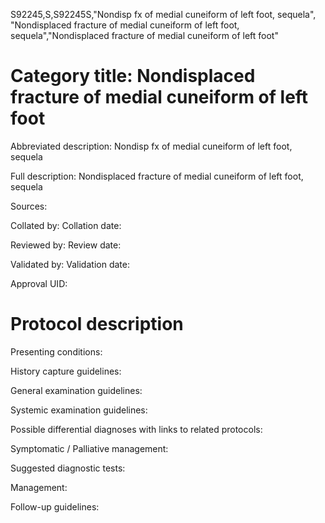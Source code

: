 S92245,S,S92245S,"Nondisp fx of medial cuneiform of left foot, sequela", "Nondisplaced fracture of medial cuneiform of left foot, sequela","Nondisplaced fracture of medial cuneiform of left foot"
# Category title: Nondisplaced fracture of medial cuneiform of left foot

Abbreviated description: Nondisp fx of medial cuneiform of left foot, sequela

Full description: Nondisplaced fracture of medial cuneiform of left foot, sequela

Sources:

Collated by:
Collation date:

Reviewed by:
Review date:

Validated by:
Validation date:

Approval UID:

# Protocol description

Presenting conditions:

History capture guidelines:

General examination guidelines:

Systemic examination guidelines:

Possible differential diagnoses with links to related protocols:

Symptomatic / Palliative management:

Suggested diagnostic tests:

Management:

Follow-up guidelines:
